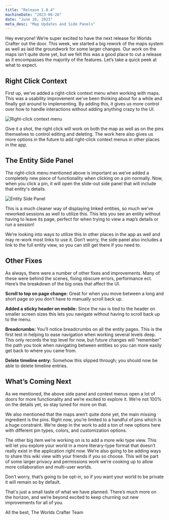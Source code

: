 ```yaml
---
title: "Release 1.0.4"
machineDate: "2023-06-26"
date: "June 26, 2023"
meta_desc: "Map Updates and Side Panels"
---
```


Hey everyone! We’re super excited to have the next release for Worlds Crafter out the door. This week, we started a big rework of the maps system as well as laid the groundwork for some larger changes. Our work on the maps isn’t quite done yet, but we felt this was a good place to cut a release as it encompasses the majority of the features. Let’s take a quick peek at what to expect.

## Right Click Context

First up, we’ve added a right-click context menu when working with maps. This was a usability improvement we’ve been thinking about for a while and finally got around to implementing. By adding this, it gives us more control over how to handle interactions without adding anything crazy to the UI.

![Right-click context menu](/images/context-menu.jpg)

Give it a shot, the right click will work on both the map as well as on the pins themselves to control editing and deleting. The work here also gives us more options in the future to add right-click context menus in other places in the app.

## The Entity Side Panel

The right-click menu mentioned above is important as we’ve added a completely new piece of functionality when clicking on a pin normally. Now, when you click a pin, it will open the slide-out side panel that will include that entity's details.

![Entity Side Panel](/images/side-panel.jpg)

This is a much cleaner way of displaying linked entities, so much we’ve reworked sessions as well to utilize this. This lets you see an entity without having to leave its page, perfect for when trying to view a map’s details or run a session!

We’re looking into ways to utilize this in other places in the app as well and may re-work most links to use it. Don’t worry, the side panel also includes a link to the full entity view, so you can still get there if you need to.

## Other Fixes

As always, there were a number of other fixes and improvements. Many of these were behind the scenes, fixing obscure errors, performance ect. Here’s the breakdown of the big ones that affect the UI.

**Scroll to top on page change:** Great for when you move between a long and short page so you don’t have to manually scroll back up.

**Added a sticky header on mobile:** Since the nav is tied to the header on smaller screen sizes this lets you navigate without having to scroll back up to the menu.

**Breadcrumbs:** You’ll notice breadcrumbs on all the entity pages. This is the first test in helping to ease navigation when working several levels deep. This only records the top level for now, but future changes will “remember” the path you took when navigating between entities so you can more easily get back to where you came from.

**Delete timeline entry:** Somehow this slipped through; you should now be able to delete timeline entries.

## What’s Coming Next

As we mentioned, the above side panel and context menus open a lot of doors for more functionality and we’re excited to explore it. We’re not 100% on the details yet, so stay tuned for more on that.

We also mentioned that the maps aren’t quite done yet, the main missing ingredient is the pins. Right now, you’re limited to a handful of pins which is a huge constraint. We’re deep in the work to add a ton of new options here with different pin types, colors, and customization options.

The other big item we’re working on is to add a more wiki type view. This will let you explore your world in a more literary-type format that doesn’t really exist in the application right now. We’re also going to be adding ways to share this wiki view with your friends if you so choose. This will be part of some larger privacy and permissions work we’re cooking up to allow more collaboration and multi-user worlds.

Don’t worry, that’s going to be opt-in, so if you want your world to be private it will remain so by default.

That's just a small taste of what we have planned. There’s much more on the horizon, and we’re beyond excited to keep churning out new improvements for all of you.

All the best,
The Worlds Crafter Team
